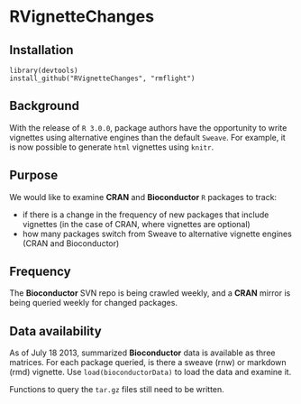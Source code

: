 # RVignetteChanges

## Installation

```
library(devtools)
install_github("RVignetteChanges", "rmflight")
```

## Background

With the release of `R 3.0.0`, package authors have the opportunity to write vignettes using alternative engines than the default `Sweave`. For example, it is now possible to generate `html` vignettes using `knitr`. 

## Purpose


We would like to examine **CRAN** and **Bioconductor** `R` packages to track:

  * if there is a change in the frequency of new packages that include vignettes (in the case of CRAN, where vignettes are optional)
  * how many packages switch from Sweave to alternative vignette engines (CRAN and Bioconductor)

## Frequency

The **Bioconductor** SVN repo is being crawled weekly, and a **CRAN** mirror is being queried weekly for changed packages.

## Data availability

As of July 18 2013, summarized **Bioconductor** data is available as three matrices. For each package queried, is there a sweave (rnw) or markdown (rmd) vignette. Use `load(bioconductorData)` to load the data and examine it.

Functions to query the `tar.gz` files still need to be written.